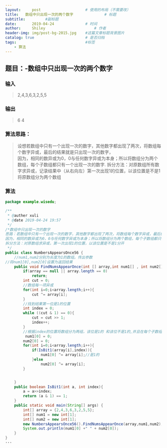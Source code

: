```yaml
---
layout:     post   				    # 使用的布局（不需要改）
title:   数组中只出现一次的两个数字 				# 标题 
subtitle:         #副标题
date:       2019-04-24 				# 时间
author:     Shiley 						# 作者
header-img: img/post-bg-2015.jpg 	#这篇文章标题背景图片
catalog: true 						# 是否归档
tags:								#标签
    - 算法
---
```

## 题目：-数组中只出现一次的两个数字
### 输入
> 2,4,3,6,3,2,5,5

### 输出
> 6 4

### 算法思路：
> 设想若数组中只有一个出现一次的数字，其他数字都出现了两次，将数组每个数字异或，最后的结果就是只出现一次的数字，  
> 因为，相同的数异或为0，0与任何数字异或为本身；所以将数组分为两个数组，每个子数组都只有一个出现一次的数字. 
> 拆分方法：对原数组所有数字求异或，记录结果中（从右向左）第一次出现1的位置，以该位置是不是1将原数组分为两个数组

### 算法
```java
package example.wisedu;

/**
 * @auther xuli
 * @date 2019-04-24 19:57
 */
/*数组中只出现一次的数字
思路：若数组中只有一个出现一次的数字，其他数字都出现了两次，将数组每个数字异或，最后的结果就是只出现一次的
因为，相同的数异或为0，0与任何数字异或为本身；所以将数组分为两个数组，每个子数组都只有一个出现一次的数字
拆分方法：对原数组求异或，第一次出现1的位置，以该位置是不是1分开
 */
public class NumbersAppearsOnce56 {
    //num1,num2分别为长度为1的数组。传出参数
//将num1[0],num2[0]设置为返回结果
    public void FindNumsAppearOnce(int [] array,int num1[] , int num2[]) {
        if(array == null || array.length == 0)
            return;
        int cut = 0;
        //数组每一项异或
        for(int i=0;i<array.length;i++){
            cut ^= array[i];
        }
        //找到结果第一位是1的位置
        int index = 0;
        while ((cut & 1) == 0){
            cut = cut >> 1;
            index++;
        }
        //根据index的位置将数组分为两组，该位是1的 和该位不是1的,并且在每个子数组寻找只出现一次的数字
         num1[0] = 0;
        num2[0] = 0;
        for(int i=0;i<array.length;i++){
            if(IsBit1(array[i],index)){
                num1[0] ^= array[i];//是1的
            }else
                num2[0] ^= array[i];
        }


    }
    public boolean IsBit1(int a, int index){
        a = a>>index;
        return (a & 1) == 1;
    }
    public static void main(String[] args) {
        int[] array = {2,4,3,6,3,2,5,5};
        int[] num1 = new int[1];
        int[] num2 = new int[1];
        new NumbersAppearsOnce56().FindNumsAppearOnce(array,num1,num2);
        System.out.println(num1[0] +" " + num2[0]);
    }
}
···
